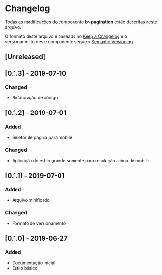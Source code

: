 # Changelog
Todas as modificações do componente **br-pagination** estão descritas neste arquivo.

O formato deste arquivo é baseado no [Keep a Changelog](https://keepachangelog.com/en/1.0.0/) e o versionamento deste componente segue o [Semantic Versioning](https://semver.org/spec/v2.0.0.html).

## [Unreleased]

## [0.1.3] - 2019-07-10
### Changed
- Refatoração de código

## [0.1.2] - 2019-07-01
### Added
- Seletor de página para mobile

### Changed
- Aplicação do estilo grande somente para resolução acima de mobile

## [0.1.1] - 2019-07-01
### Added
- Arquivo minificado

### Changed
- Formato de versionamento

## [0.1.0] - 2019-06-27
### Added
- Documentação inicial
- Estilo básico
